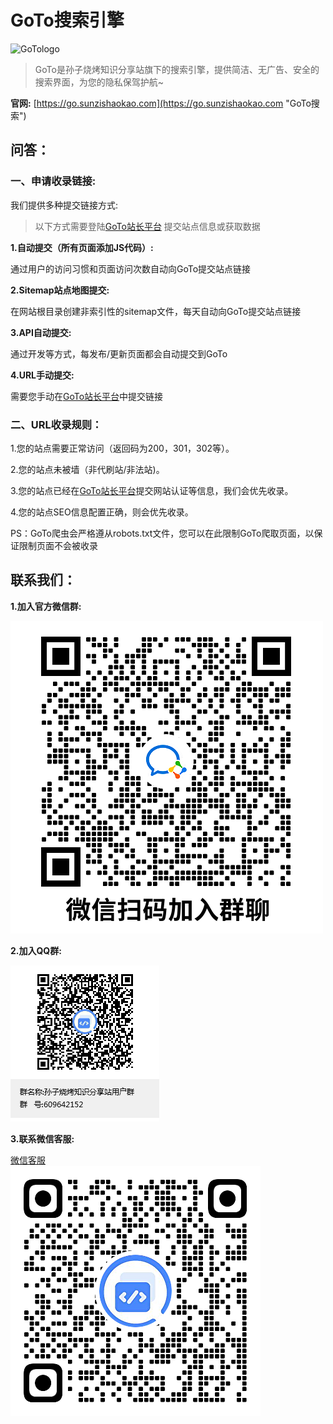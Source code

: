 # GoTo搜索引擎

![GoTologo](static/GoTo_favicon.ico)

>GoTo是孙子烧烤知识分享站旗下的搜索引擎，提供简洁、无广告、安全的搜索界面，为您的隐私保驾护航~

**官网:** [https://go.sunzishaokao.com](https://go.sunzishaokao.com "GoTo搜索")

## 问答：  

### 一、申请收录链接:  
我们提供多种提交链接方式:  

>以下方式需要登陆[GoTo站长平台](https://zhanzhang.sunzishaokao.com "GoTo站长平台")
提交站点信息或获取数据

**1.自动提交（所有页面添加JS代码）:**  

通过用户的访问习惯和页面访问次数自动向GoTo提交站点链接  

**2.Sitemap站点地图提交:**  

在网站根目录创建非索引性的sitemap文件，每天自动向GoTo提交站点链接

**3.API自动提交:**

通过开发等方式，每发布/更新页面都会自动提交到GoTo  

**4.URL手动提交:**  

需要您手动在[GoTo站长平台](https://zhanzhang.sunzishaokao.com "GoTo站长平台")中提交链接

### 二、URL收录规则：

1.您的站点需要正常访问（返回码为200，301，302等）。

2.您的站点未被墙（非代刷站/非法站)。

3.您的站点已经在[GoTo站长平台](https://zhanzhang.sunzishaokao.com "GoTo站长平台")提交网站认证等信息，我们会优先收录。

4.您的站点SEO信息配置正确，则会优先收录。

PS：GoTo爬虫会严格遵从robots.txt文件，您可以在此限制GoTo爬取页面，以保证限制页面不会被收录


## 联系我们：

**1.加入官方微信群:**  

![wxqun](static/wxqun.png)

**2.加入QQ群:**  

![qqqun](static/qqqun.png)  

**3.联系微信客服:**  

[微信客服](https://work.weixin.qq.com/kfid/kfcccbc5c65c7b2a468)  
![wxkf](static/wxkf.png)
